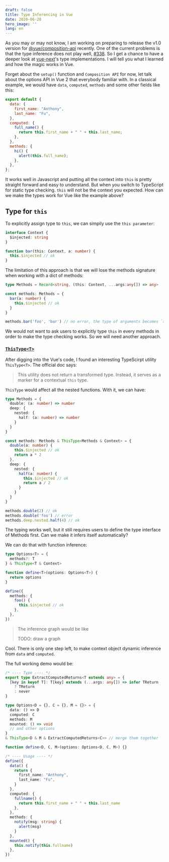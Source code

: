 ```yaml
---
draft: false
title: Type Inferencing in Vue
date: 2020-06-28
hero_image: ''
lang: en
---
```


As you may or may not know, I am working on preparing to release the v1.0 version for [@vue/composition-api](https://github.com/vuejs/composition-api) recently. One of the current problems is that the type inference does not play well, [#338](https://github.com/vuejs/composition-api/issues/338). So I get a chance to have a deeper look at [vue-next](https://github.com/vuejs/composition-api)'s type implementations. I will tell you what I learned and how the magic works in Vue.

Forget about the `setup()` function and `Composition API` for now, let talk about the options API in Vue 2 that everybody familiar with. In a classical example, we would have `data`, `computed`, `methods` and some other fields like this:

```js
export default {
  data: {
    first_name: "Anthony",
    last_name: "Fu",
  },
  computed: {
    full_name() {
      return this.first_name + " " + this.last_name;
    },
  },
  methods: {
    hi() {
      alert(this.full_name);
    },
  },
};
```

It works well in Javascript and putting all the context into `this` is pretty straight forward and easy to understand. But when you switch to TypeScript for static type checking. `this` will not be the context you expected. How can we make the types work for Vue like the example above?

## Type for `this`

To explicitly assign type to `this`, we can simpily use the `this parameter`:

```ts
interface Context {
  $injected: string
}

function bar(this: Context, a: number) {
  this.$injected // ok
}
```

The limitation of this approach is that we will lose the methods signature when working with a dict of methods:

```ts
type Methods = Record<string, (this: Context, ...args:any[]) => any>

const methods: Methods = {
  bar(a: number) {
    this.$injected // ok
  }
}

methods.bar('foo', 'bar') // no error, the type of arguments becomes `any[]`
```

We would not want to ask users to explicitly type `this` in every methods in order to make the type checking works.
So we will need another approach. 

### [`ThisType<T>`](https://www.typescriptlang.org/docs/handbook/utility-types.html#thistypet)

After digging into the Vue's code, I found an interesting TypeScirpt utility `ThisType<T>`. The official doc says:

> This utility does not return a transformed type. Instead, it serves as a marker for a contextual `this` type.

`ThisType` would affect all the nested functions. With it, we can have:

```ts
type Methods = {
  double: (a: number) => number
  deep: {
    nested: {
      half: (a: number) => number
    }
  }
}

const methods: Methods & ThisType<Methods & Context> = {
  double(a: number) {
    this.$injected // ok
    return a * 2
  },
  deep: {
    nested: {
      half(a: number) {
        this.$injected // ok
        return a / 2
      }
    }
  }
}

methods.double(2) // ok
methods.double('foo') // error
methods.deep.nested.half(4) // ok
```

The typing works well, but it still requires users to define the type interface of Methods first. Can we make it infers itself automatically?

We can do that with function inference:

```ts
type Options<T> = {
  methods?: T 
} & ThisType<T & Context>

function define<T>(options: Options<T>) {
  return options
}

define({
  methods: {
    foo() {
      this.$injected // ok
    },
  },
})
```

> The inference graph would be like
>
> TODO: draw a graph

Cool. There is only one step left, to make context object dynamic inference from `data` and `computed`.


The full working demo would be:

```ts
/* ---- Type ---- */
export type ExtractComputedReturns<T extends any> = {
  [key in keyof T]: T[key] extends (...args: any[]) => infer TReturn
    ? TReturn
    : never
}

type Options<D = {}, C = {}, M = {}> = {
  data: () => D
  computed: C
  methods: M
  mounted: () => void
  // and other options
} 
& ThisType<D & M & ExtractComputedReturns<C>> // merge them together

function define<D, C, M>(options: Options<D, C, M>) {}

/* ---- Usage ---- */
define({
  data() {
    return {
      first_name: "Anthony",
      last_name: "Fu",
    }
  },
  computed: {
    fullname() {
      return this.first_name + " " + this.last_name
    },
  },
  methods: {
    notify(msg: string) {
      alert(msg)
    }
  },
  mounted() {
    this.notify(this.fullname)
  },
})
```
